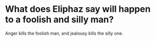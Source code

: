 # What does Eliphaz say will happen to a foolish and silly man?

Anger kills the foolish man, and jealousy kills the silly one.
